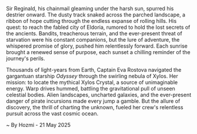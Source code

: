 
Sir Reginald, his chainmail gleaming under the harsh sun, spurred his destrier onward.  The dusty track snaked across the parched landscape, a ribbon of hope cutting through the endless expanse of rolling hills.  His quest: to reach the fabled city of Eldoria, rumored to hold the lost secrets of the ancients.  Bandits, treacherous terrain, and the ever-present threat of starvation were his constant companions, but the lure of adventure, the whispered promise of glory, pushed him relentlessly forward. Each sunrise brought a renewed sense of purpose, each sunset a chilling reminder of the journey's perils.


Thousands of light-years from Earth, Captain Eva Rostova navigated the gargantuan starship *Odyssey* through the swirling nebula of Xylos.  Her mission: to locate the mythical Xylos Crystal, a source of unimaginable energy.  Warp drives hummed, battling the gravitational pull of unseen celestial bodies.  Alien landscapes, uncharted galaxies, and the ever-present danger of pirate incursions made every jump a gamble.  But the allure of discovery, the thrill of charting the unknown, fueled her crew's relentless pursuit across the vast cosmic ocean.

~ By Hozmi - 21 May 2025
